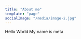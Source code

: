 ```yaml
---
title: "About me"
template: "page"
socialImage: "/media/image-2.jpg"
---
```


Hello World
My name is meta. 
